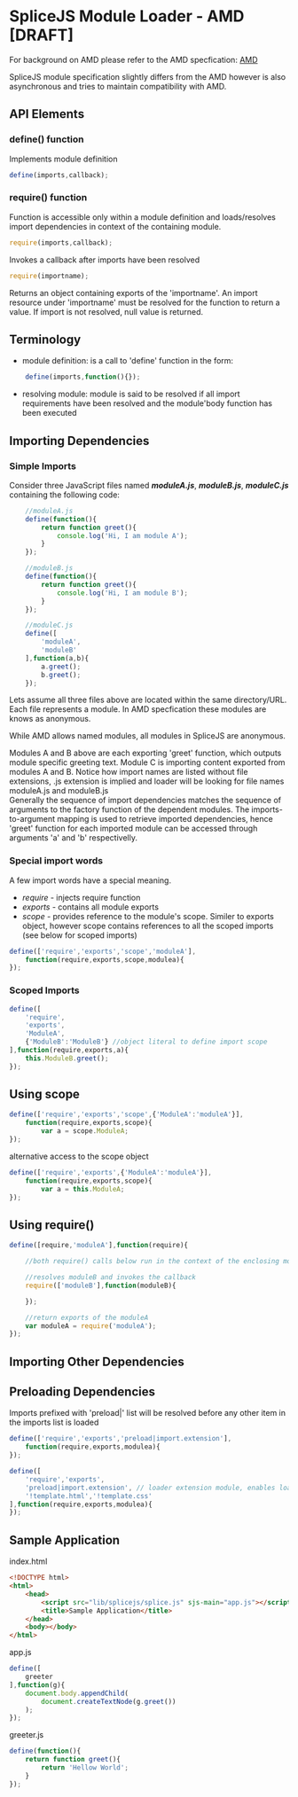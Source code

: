 # SpliceJS Module Loader - AMD [DRAFT]
For background on AMD please refer to the AMD specfication:
[AMD](https://github.com/amdjs/amdjs-api/blob/master/AMD.md)

SpliceJS module specification slightly differs from the AMD however is also asynchronous and tries to maintain compatibility with AMD.

## API Elements 	
### define() function
Implements module definition
```javascript
define(imports,callback);
```

### require() function
Function is accessible only within a module definition and loads/resolves import dependencies in context of the containing module.
```javascript
require(imports,callback);
```
Invokes a callback after imports have been resolved
```javascript
require(importname);
```
Returns an object containing exports of the 'importname'. An import resource under 'importname' must be resolved for the function to return a value. If import is not resolved, null value is returned.

## Terminology
* module definition:
is a call to 'define' function in the form: 
```javascript
	define(imports,function(){});
```
* resolving module:
	module is said to be resolved if all import requirements have been resolved and the module'body function has been executed

## Importing Dependencies
### Simple Imports
Consider three JavaScript files named *__moduleA.js__*, *__moduleB.js__*, *__moduleC.js__* containing the following code:
```javascript
	//moduleA.js
	define(function(){
		return function greet(){
			console.log('Hi, I am module A');
		}
	});
```
```javascript
	//moduleB.js
	define(function(){
		return function greet(){
			console.log('Hi, I am module B');
		}
	});
```


```javascript
	//moduleC.js
	define([
		'moduleA',
		'moduleB'
	],function(a,b){
		a.greet();
		b.greet();
	});
```
Lets assume all three files above are located within the same directory/URL. Each file represents a module. In AMD specfication these modules are knows as anonymous. 

While AMD allows named modules, all modules in SpliceJS are anonymous.

Modules A and B above are each exporting 'greet' function, which outputs module specific greeting text. Module C is importing content exported from modules A and B. Notice how import names are listed without file extensions, .js extension is implied and loader will be looking for file names moduleA.js and moduleB.js  
Generally the sequence of import dependencies matches the sequence of arguments to the factory function of the dependent modules.
The imports-to-argument mapping is used to retrieve imported dependencies, hence 'greet' function for each imported module can be accessed through arguments 'a' and 'b' respectivelly.
### Special import words
A few import words have a special meaning.
* *require* - injects require function
* *exports* - contains all module exports
* *scope* - provides reference to the module's scope.  Similer to exports object, however scope contains references to all the scoped imports (see below for scoped imports)  

```javascript
define(['require','exports','scope','moduleA'],
	function(require,exports,scope,modulea){
});
```

### Scoped Imports
```javascript
define([
	'require',
	'exports',
	'ModuleA',
	{'ModuleB':'ModuleB'} //object literal to define import scope
],function(require,exports,a){
	this.ModuleB.greet();
});
```
## Using scope
```javascript
define(['require','exports','scope',{'ModuleA':'moduleA'}],
	function(require,exports,scope){
		var a = scope.ModuleA;
});
```
alternative access to the scope object
```javascript
define(['require','exports',{'ModuleA':'moduleA'}],
	function(require,exports,scope){
		var a = this.ModuleA;
});
```
## Using require()
```javascript
define([require,'moduleA'],function(require){

	//both require() calls below run in the context of the enclosing module

	//resolves moduleB and invokes the callback
	require(['moduleB'],function(moduleB){

	});

	//return exports of the moduleA
	var moduleA = require('moduleA');
});
```

## Importing Other Dependencies


## Preloading Dependencies
Imports prefixed with 'preload|' list will be resolved before any other item in the imports list is loaded
```javascript
define(['require','exports','preload|import.extension'],
	function(require,exports,modulea){
});
```

```javascript
define([
	'require','exports',
	'preload|import.extension', // loader extension module, enables loading .html and .css files
	'!template.html','!template.css'
],function(require,exports,modulea){
});
```

## Sample Application
index.html
```html
<!DOCTYPE html>
<html>
	<head>
		<script src="lib/splicejs/splice.js" sjs-main="app.js"></script>
		<title>Sample Application</title>
	</head>
	<body></body>
</html>
```
app.js
```javascript
define([
	greeter
],function(g){
	document.body.appendChild(
		document.createTextNode(g.greet())
	);
});
```
greeter.js
```javascript
define(function(){
	return function greet(){
		return 'Hellow World';
	}
});
```










